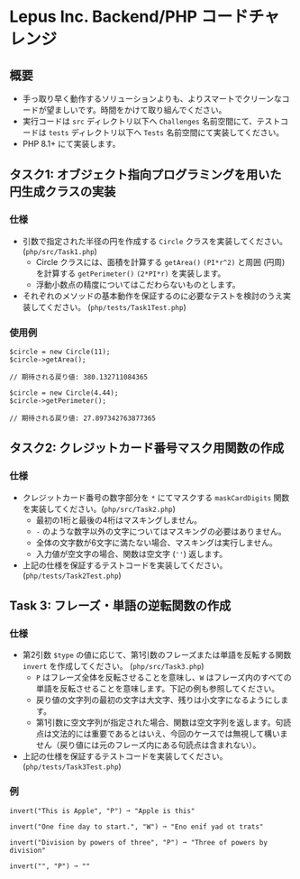 # Lepus Inc. Backend/PHP コードチャレンジ

## 概要

* 手っ取り早く動作するソリューションよりも、よりスマートでクリーンなコードが望ましいです。時間をかけて取り組んでください。
* 実行コードは `src` ディレクトリ以下へ `Challenges` 名前空間にて、テストコードは `tests` ディレクトリ以下へ `Tests` 名前空間にて実装してください。
* PHP 8.1+ にて実装します。

## タスク1: オブジェクト指向プログラミングを用いた円生成クラスの実装

### 仕様

* 引数で指定された半径の円を作成する `Circle` クラスを実装してください。(`php/src/Task1.php`)
  * Circle クラスには、面積を計算する `getArea()` `(PI*r^2)` と周囲 (円周) を計算する `getPerimeter()` `(2*PI*r)` を実装します。
  * 浮動小数点の精度についてはこだわらないものとします。
* それぞれのメソッドの基本動作を保証するのに必要なテストを検討のうえ実装してください。 (`php/tests/Task1Test.php`)

### 使用例

```
$circle = new Circle(11);
$circle->getArea();

// 期待される戻り値: 380.132711084365

$circle = new Circle(4.44);
$circle->getPerimeter();

// 期待される戻り値: 27.897342763877365
```

## タスク2: クレジットカード番号マスク用関数の作成

### 仕様

* クレジットカード番号の数字部分を `*` にてマスクする `maskCardDigits` 関数を実装してください。(`php/src/Task2.php`)
  * 最初の1桁と最後の4桁はマスキングしません。
  * `-` のような数字以外の文字についてはマスキングの必要はありません。
  * 全体の文字数が6文字に満たない場合、マスキングは実行しません。
  * 入力値が空文字の場合、関数は空文字 (`''`) 返します。
* 上記の仕様を保証するテストコードを実装してください。(`php/tests/Task2Test.php`)


## Task 3: フレーズ・単語の逆転関数の作成

### 仕様

* 第2引数 `$type` の値に応じて、第1引数のフレーズまたは単語を反転する関数 `invert` を作成してください。 (`php/src/Task3.php`)
  * `P` はフレーズ全体を反転させることを意味し、`W` はフレーズ内のすべての単語を反転させることを意味します。下記の例も参照してください。
  * 戻り値の文字列の最初の文字は大文字、残りは小文字になるようにします。
  * 第1引数に空文字列が指定された場合、関数は空文字列を返します。句読点は文法的には重要であるとはいえ、今回のケースでは無視して構いません（戻り値には元のフレーズ内にある句読点は含まれない）。
* 上記の仕様を保証するテストコードを実装してください。(`php/tests/Task3Test.php`)


### 例

```
invert("This is Apple", "P") ➞ "Apple is this"

invert("One fine day to start.", "W") ➞ "Eno enif yad ot trats"

invert("Division by powers of three", "P") ➞ "Three of powers by division"

invert("", "P") ➞ ""
```
